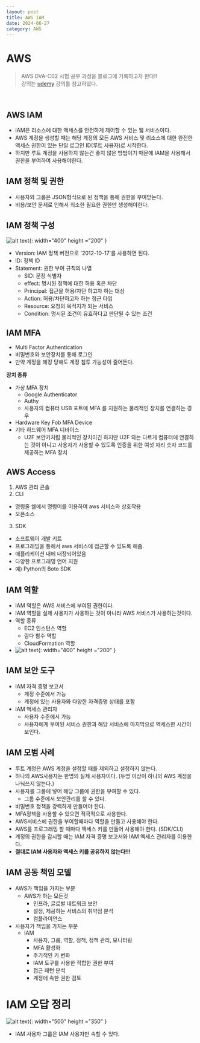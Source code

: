 ```yaml
---
layout: post
title: AWS IAM
date: 2024-06-27
category: AWS
---
```


# AWS

> AWS DVA-C02 시험 공부 과정을 블로그에 기록하고자 한다!! <br>
> 강의는 [udemy](https://www.udemy.com/share/105Hxw3@0cQdz1131EH9l6miYRGC7Z2Im8bmTMdAo7U-M_IUQA0101eYlVeFerKpk6CkYQwlDA==/) 강의를 참고하였다.

<br>

## AWS IAM
- IAM은 리소스에 대한 액세스를 안전하게 제어할 수 있는 웹 서비스이다.
- AWS 계정을 생성할 때는 해당 계정의 모든 AWS 서비스 및 리소스에 대한 완전한 액세스 권한이 있는 단일 로그인 ID(루트 사용자)로 시작한다.
- 하지만 루트 계정을 사용하지 않는건 좋지 않은 방법이기 때문에 IAM을 사용해서 권한을 부여하여 사용해야한다.


## IAM 정책 및 권한
- 사용자와 그룹은 JSON형식으로 된 정책을 통해 권한을 부여받는다.
- 비용/보안 문제로 인해서 최소한 필요한 권한만 생성해야한다.

## IAM 정책 구성
![alt text](\public\img\aws2-2.png){: width="400" height ="200" }
- Version: IAM 정책 버전으로 '2012-10-17'를 사용하면 된다.
- ID: 정책 ID
- Statement: 권한 부여 규칙의 나열
  - SID: 문장 식별자
  - effect: 명시된 정책에 대한 허용 혹은 차단
  - Principal: 접근을 허용/차단 하고자 하는 대상
  - Action: 허용/차단하고자 하는 접근 타입
  - Resource: 요청의 목적지가 되는 서비스
  - Condition: 명시된 조건이 유효하다고 판단될 수 있는 조건

## IAM MFA
- Multi Factor Authentication
- 비밀번호와 보안장치를 통해 로그인
- 만약 계정을 해킹 당해도 계정 침투 가능성이 줄어든다.

**장치 종류**
- 가상 MFA 장치
  - Google Authenticator
  - Authy
  - 사용자의 컴퓨터 USB 포트에 MFA 를 지원하는 물리적인 장치를 연결하는 경우
- Hardware Key Fob MFA Device
- 기타 하드웨어 MFA 디바이스
  - U2F 보안키처럼 물리적인 장치이긴 하지만 U2F 와는 다르게 컴퓨터에 연결하는 것이 아니고 사용자가 사용할 수 있도록 인증을 위한 여섯 자리 숫자 코드를 제공하는 MFA 장치


## AWS Access
1. AWS 관리 콘솔
2.  CLI
  - 명령줄 쉘에서 명령어를 이용하여 aws 서비스와 상호작용
  - 오픈소스
3. SDK
  - 소프트웨어 개발 키트
  - 프로그래밍을 통해서 aws 서비스에 접근할 수 있도록 해줌.
  - 애플리케이션 내에 내장되어있음
  - 다양한 프로그래밍 언어 지원
  - 예) Python의 Boto SDK

## IAM 역할
- IAM 역할은 AWS 서비스에 부여된 권한이다.  
- IAM 역할을 실제 사용자가 사용하는 것이 아니라 AWS 서비스가 사용하는것이다.
- 역할 종류
  - EC2 인스턴스 역할
  - 람다 함수 역할
  - CloudFormation 역할
- ![alt text](\public\img\aws2-3.png){: width="400" height ="200" }

## IAM 보안 도구
- IAM 자격 증명 보고서
  - 계정 수준에서 가능
  - 계정에 있는 사용자와 다양한 자격증명 상태를 포함
- IAM 액세스 관리자
  - 사용자 수준에서 가능
  - 사용자에게 부여된 서비스 권한과 해당 서비스에 마지막으로 엑세스한 시간이 보인다. 

## IAM 모범 사례
- 루트 계정은 AWS 계정을 설정할 때를 제외하고 설정하지 않는다. 
- 하나의 AWS사용자는 한명의 실제 사용자이다. (두명 이상이 하나의 AWS 계정을 나눠쓰지 않는다.)
- 사용자를 그룹에 넣어 해당 그룹에 권한을 부여할 수 있다. 
  - 그룹 수준에서 보안관리를 할 수 있다. 
- 비밀번호 정책을 강력하게 만들어야 한다. 
- MFA정책을 사용할 수 있으면 적극적으로 사용한다. 
- AWS서비스에 권한을 부여할때마다 역할을 만들고 사용해야 한다. 
- AWS를 프로그래밍 할 때마다 액세스 키를 만들어 사용해야 한다. (SDK/CLI)
- 계정의 권한을 감시할 때는 IAM 자격 증명 보고서와 IAM 엑세스 관리자를 이용한다.
- **절대로 IAM 사용자와 액세스 키를 공유하지 않는다!!!**

## IAM 공동 책임 모델
- AWS가 책임을 가지는 부분
  - AWS가 하는 모든것
    - 인프라, 글로벌 네트워크 보안
    - 설정, 제공하는 서비스의 취약점 분석
    - 컴플라이언스 
- 사용자가 책임을 가지는 부분
  - IAM
    - 사용자, 그룹, 역할, 정책, 정책 관리, 모니터링
    - MFA 활성화
    - 주기적인 키 변화
    - IAM 도구를 사용한 적합한 권한 부여
    - 접근 패턴 분석
    - 계정에 속한 권한 검토

# IAM 오답 정리
![alt text](\public\img\aws2-4.png){: width="500" height ="350" }
- IAM 사용자 그룹은 IAM 사용자만 속할 수 있다. 
